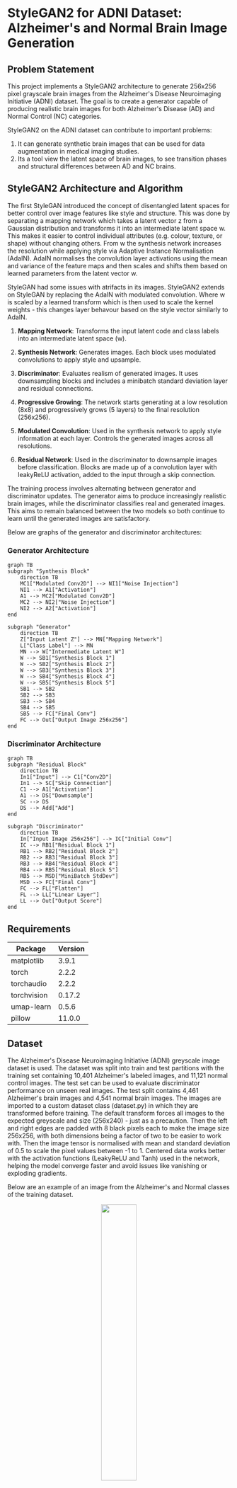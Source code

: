 # StyleGAN2 for ADNI Dataset: Alzheimer's and Normal Brain Image Generation

## Problem Statement

This project implements a StyleGAN2 architecture to generate 256x256 pixel grayscale brain images from the Alzheimer's Disease Neuroimaging Initiative (ADNI) dataset. The goal is to create a generator capable of producing realistic brain images for both Alzheimer's Disease (AD) and Normal Control (NC) categories.

StyleGAN2 on the ADNI dataset can contribute to important problems:
1. It can generate synthetic brain images that can be used for data augmentation in medical imaging studies.
2. Its a tool view the latent space of brain images, to see transition phases and structural differences between AD and NC brains.

## StyleGAN2 Architecture and Algorithm

The first StyleGAN introduced the concept of disentangled latent spaces for better control over image features like style and structure. This was done by separating a mapping network which takes a latent vector z from a Gaussian distribution and transforms it into an intermediate latent space w. This makes it easier to control individual attributes (e.g. colour, texture, or shape) without changing others. From w the synthesis network increases the resolution while applying style via Adaptive Instance Normalisation (AdaIN). AdaIN normalises the convolution layer activations using the mean and variance of the feature maps and then scales and shifts them based on learned parameters from the latent vector w.

StyleGAN had some issues with atrifacts in its images. StyleGAN2 extends on StyleGAN by replacing the AdaIN with modulated convolution. Where w is scaled by a learned transform which is then used to scale the kernel weights - this changes layer behavour based on the style vector similarly to AdaIN.


1. **Mapping Network**: Transforms the input latent code and class labels into an intermediate latent space (w).

2. **Synthesis Network**: Generates images. Each block uses modulated convolutions to apply style and upsample.

3. **Discriminator**: Evaluates realism of generated images. It uses downsampling blocks and includes a minibatch standard deviation layer and residual connections.

4. **Progressive Growing**: The network starts generating at a low resolution (8x8) and progressively grows (5 layers) to the final resolution (256x256).

5. **Modulated Convolution**: Used in the synthesis network to apply style information at each layer. Controls the generated images across all resolutions.

6. **Residual Network**: Used in the discriminator to downsample images before classification. Blocks are made up of a convolution layer with leakyReLU activation, added to the input through a skip connection.

The training process involves alternating between generator and discriminator updates. The generator aims to produce increasingly realistic brain images, while the discriminator classifies real and generated images. This aims to remain balanced between the two models so both continue to learn until the generated images are satisfactory.

Below are graphs of the generator and discriminator architectures:

### Generator Architecture

```mermaid
graph TB
subgraph "Synthesis Block"
    direction TB
    MC1["Modulated Conv2D"] --> NI1["Noise Injection"]
    NI1 --> A1["Activation"]
    A1 --> MC2["Modulated Conv2D"]
    MC2 --> NI2["Noise Injection"]
    NI2 --> A2["Activation"]
end

subgraph "Generator"
    direction TB
    Z["Input Latent Z"] --> MN["Mapping Network"]
    L["Class Label"] --> MN
    MN --> W["Intermediate Latent W"]
    W --> SB1["Synthesis Block 1"]
    W --> SB2["Synthesis Block 2"]
    W --> SB3["Synthesis Block 3"]
    W --> SB4["Synthesis Block 4"]
    W --> SB5["Synthesis Block 5"]
    SB1 --> SB2
    SB2 --> SB3
    SB3 --> SB4
    SB4 --> SB5
    SB5 --> FC["Final Conv"]
    FC --> Out["Output Image 256x256"]
end
```

### Discriminator Architecture

```mermaid
graph TB
subgraph "Residual Block"
    direction TB
    In1["Input"] --> C1["Conv2D"]
    In1 --> SC["Skip Connection"]
    C1 --> A1["Activation"]
    A1 --> DS["Downsample"]
    SC --> DS
    DS --> Add["Add"]
end

subgraph "Discriminator"
    direction TB
    In["Input Image 256x256"] --> IC["Initial Conv"]
    IC --> RB1["Residual Block 1"]
    RB1 --> RB2["Residual Block 2"]
    RB2 --> RB3["Residual Block 3"]
    RB3 --> RB4["Residual Block 4"]
    RB4 --> RB5["Residual Block 5"]
    RB5 --> MSD["MiniBatch StdDev"]
    MSD --> FC["Final Conv"]
    FC --> FL["Flatten"]
    FL --> LL["Linear Layer"]
    LL --> Out["Output Score"]
end
```


## Requirements
| Package     | Version  |
|-------------|----------|
| matplotlib  | 3.9.1    |
| torch       | 2.2.2    |
| torchaudio  | 2.2.2    |
| torchvision | 0.17.2   |
| umap-learn  | 0.5.6    |
| pillow      | 11.0.0   |

## Dataset
The Alzheimer's Disease Neuroimaging Initiative (ADNI) greyscale image dataset is used. The dataset was split into train and test partitions with the training set containing 10,401 Alzheimer's labeled images, and 11,121 normal control images. The test set can be used to evaluate discriminator performance on unseen real images. The test split contains 4,461 Alzheimer's brain images and 4,541 normal brain images. The images are imported to a custom dataset class (dataset.py) in which they are transformed before training. The default transform forces all images to the expected greyscale and size (256x240) - just as a precaution. Then the left and right edges are padded with 8 black pixels each to make the image size 256x256, with both dimensions being a factor of two to be easier to work with. Then the image tensor is normalised with mean and standard deviation of 0.5 to scale the pixel values between -1 to 1. Centered data works better with the activation functions (LeakyReLU and Tanh) used in the network, helping the model converge faster and avoid issues like vanishing or exploding gradients.

Below are an example of an image from the Alzheimer's and Normal classes of the training dataset.

<p align="center">
    <img src="images/train_set_AD_example.jpeg" width="40%">
    <br>
    AD dataset example
</p>
<p align="center">
    <img src="images/train_set_NC_example.jpeg" width="40%">
    <br>
    NC dataset example
</p>

## Results

Through multiple attempts at fixes the training was unable to be stabilised. After only one batch of the first epoch the discriminator reduced its loss to close to 0 while the generators loss sat in the 8-12 range. This then continued through the rest of training, with the generator only producing black images. Below is an example of the loss plot from a failed training (note discriminator is only being updated once for every three generator updates - this was an attempt to prevent it overpowering the generator).

<p align="center">
    <img src="images/failed_loss_plot.png" width="80%">
    <br>
    Loss plot of failed training
</p>

A number of fixes were attempted - see commit history. Some of these were: lowering discriminator learning rate; gradient clipping the discriminator; reducing the power of the discriminator by lowering number of convolution layers in the residual blocks, adding adaptive discriminator augmentation. None of which worked. Putting debugging print statements in the generators forward pass function has revealed some information. Here is an example from the first forward pass in the first epoch:  

- W stats - min: -0.5029, max: 2.3184, mean: 0.3291
- Const stats - min: -4.3558, max: 3.9382, mean: -0.0023
- Block 0 output - min: -0.5824, max: 2.7969, mean: 0.1913
- Block 1 output - min: -0.2088, max: 1.0293, mean: 0.0760
- Block 2 output - min: -0.0412, max: 0.1953, mean: 0.0196
- Block 3 output - min: -0.0028, max: 0.0141, mean: 0.0010
- Block 4 output - min: -0.0001, max: 0.0005, mean: 0.0000
- Pre-tanh stats - min: -0.0000, max: 0.0000, mean: 0.0000
- Final output stats - min: -0.0000, max: 0.0000, mean: 0.0000

Initially in training the values are getting progressively smaller through each block. By Block 4, values are tiny (around 0.0001-0.0005) and then the final output is essentially zero which explains the black images. Initially vanishing gradients are the issue through the synthesis blocks.

Looking later in that same epoch shows: 

- W stats - min: -0.5317, max: 2.6328, mean: 0.3171
- Const stats - min: -4.3432, max: 3.9339, mean: -0.0031
- Block 0 output - min: -0.7678, max: 11.4550, mean: 0.2891
- Block 1 output - min: -4.8118, max: 54.6300, mean: 1.4092
- Block 2 output - min: -10.8681, max: 83.7554, mean: 4.2039
- Block 3 output - min: -13.6976, max: 66.3221, mean: 4.9582
- Block 4 output - min: -6.7009, max: 40.4881, mean: 1.8513
- Pre-tanh stats - min: -28.8438, max: 0.0753, mean: -8.8984
- Final output stats - min: -1.0000, max: 0.0752, mean: -0.5737

So later in the epoch the network starts producing larger values with significant growth across the blocks. The pre-tanh values are very large (e.g. -28.8438 to 0.0753) indicating the tanh activation is being saturated by exploding gradients, causing most values to be -1 (black) with occasional small positive values. 

The final attempt at fixing this issue was to implement group normalisation after each convolution layer in the generator synthesis blocks (has not been added to network architecture graph). Group normalisation will divide the channels into 8 groups and calculate the mean and standard deviation across the channels in each group. It then normalises to have mean 0 and stddev of 1. The goal was to have group normalisation ensure each block's output maintains a consistent scale to help backwards flow of gradients. 

GroupNorm is particularly useful here because:
1. Independent of batch size (unlike BatchNorm)
2. Preserves spatial information (unlike LayerNorm)
3. Provides stable statistics even when spatial dimensions change due to upsampling
4. Grouping helps maintain feature relationships while still normalising

This was still unable to stabilise training and the discriminator is overpowering the generator.

<p align="center">
    <img src="images/final_loss_plot.png" width="80%">
    <br>
    Loss plot of failed training
</p>

Below is an example image that was generated. Obviously there isn't much to see.
<p align="center">
    <img src="images/fake_e5_s1.png" width="40%">
    <br>
    Loss plot of failed training
</p>

A potential issue was found in the saving of images thrugh matplotlib. The library by default treats 0 valued pixels as black, whereas the tanh final activation in the generator would mean values of -1 should be black. So perhaps the image visualisations are not appearing as they should - though the generator still isn't learning to produce brain images. 

## References
(1) This code was developed with assistance from the Claude AI assistant,
    created by Anthropic, PBC. Claude provided guidance on implementing
    StyleGAN2 architecture and training procedures.

    Date of assistance: 8-24/10/2024
    Claude version: Claude-3.5 Sonnet
    For more information about Claude: https://www.anthropic.com

(2) GitHub Repository: stylegan2-ada-pytorch
    URL: https://github.com/NVlabs/stylegan2-ada-pytorch/tree/main
    Accessed on: 29/09/24 - 21/10/24
    
(3) Karras, T., Laine, S., Aittala, M., Hellsten, J., Lehtinen, J., & Aila, T. (2020). 
    Analyzing and improving the image quality of StyleGAN.
    arXiv. https://arxiv.org/abs/1912.04958

(4) Karras, T., Laine, S., & Aila, T. (2019).
    A Style-Based Generator Architecture for Generative Adversarial Networks.
    arXiv. https://arxiv.org/abs/1812.04948